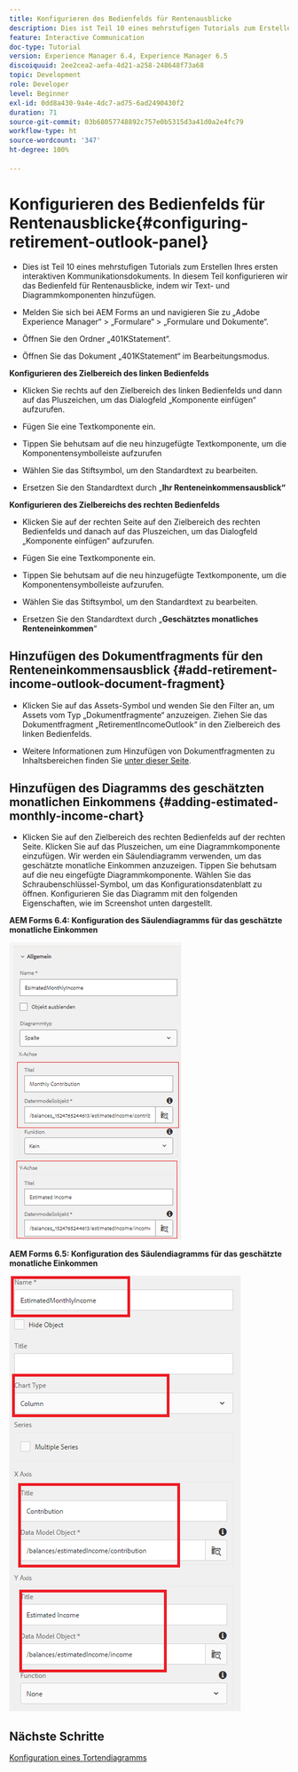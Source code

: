 ```yaml
---
title: Konfigurieren des Bedienfelds für Rentenausblicke
description: Dies ist Teil 10 eines mehrstufigen Tutorials zum Erstellen Ihres ersten interaktiven Kommunikationsdokuments. In diesem Teil konfigurieren wir das Bedienfeld für Rentenausblicke, indem wir Text- und Diagrammkomponenten hinzufügen.
feature: Interactive Communication
doc-type: Tutorial
version: Experience Manager 6.4, Experience Manager 6.5
discoiquuid: 2ee2cea2-aefa-4d21-a258-248648f73a68
topic: Development
role: Developer
level: Beginner
exl-id: 0dd8a430-9a4e-4dc7-ad75-6ad2490430f2
duration: 71
source-git-commit: 03b68057748892c757e0b5315d3a41d0a2e4fc79
workflow-type: ht
source-wordcount: '347'
ht-degree: 100%

---
```


# Konfigurieren des Bedienfelds für Rentenausblicke{#configuring-retirement-outlook-panel}

* Dies ist Teil 10 eines mehrstufigen Tutorials zum Erstellen Ihres ersten interaktiven Kommunikationsdokuments. In diesem Teil konfigurieren wir das Bedienfeld für Rentenausblicke, indem wir Text- und Diagrammkomponenten hinzufügen.

* Melden Sie sich bei AEM Forms an und navigieren Sie zu „Adobe Experience Manager“ > „Formulare“ > „Formulare und Dokumente“.

* Öffnen Sie den Ordner „401KStatement“.

* Öffnen Sie das Dokument „401KStatement“ im Bearbeitungsmodus.

**Konfigurieren des Zielbereich des linken Bedienfelds**

* Klicken Sie rechts auf den Zielbereich des linken Bedienfelds und dann auf das Pluszeichen, um das Dialogfeld „Komponente einfügen“ aufzurufen.

* Fügen Sie eine Textkomponente ein.

* Tippen Sie behutsam auf die neu hinzugefügte Textkomponente, um die Komponentensymbolleiste aufzurufen

* Wählen Sie das Stiftsymbol, um den Standardtext zu bearbeiten.

* Ersetzen Sie den Standardtext durch „**Ihr Renteneinkommensausblick“**

**Konfigurieren des Zielbereichs des rechten Bedienfelds**

* Klicken Sie auf der rechten Seite auf den Zielbereich des rechten Bedienfelds und danach auf das Pluszeichen, um das Dialogfeld „Komponente einfügen“ aufzurufen.

* Fügen Sie eine Textkomponente ein.

* Tippen Sie behutsam auf die neu hinzugefügte Textkomponente, um die Komponentensymbolleiste aufzurufen.

* Wählen Sie das Stiftsymbol, um den Standardtext zu bearbeiten.

* Ersetzen Sie den Standardtext durch „**Geschätztes monatliches Renteneinkommen**“

## Hinzufügen des Dokumentfragments für den Renteneinkommensausblick {#add-retirement-income-outlook-document-fragment}

* Klicken Sie auf das Assets-Symbol und wenden Sie den Filter an, um Assets vom Typ „Dokumentfragmente“ anzuzeigen. Ziehen Sie das Dokumentfragment „RetirementIncomeOutlook“ in den Zielbereich des linken Bedienfelds.

* Weitere Informationen zum Hinzufügen von Dokumentfragmenten zu Inhaltsbereichen finden Sie [unter dieser Seite](https://experienceleague.adobe.com/docs/experience-manager-learn/forms/ic-web-channel-tutorial/partseven.html?lang=de).

## Hinzufügen des Diagramms des geschätzten monatlichen Einkommens {#adding-estimated-monthly-income-chart}

* Klicken Sie auf den Zielbereich des rechten Bedienfelds auf der rechten Seite. Klicken Sie auf das Pluszeichen, um eine Diagrammkomponente einzufügen. Wir werden ein Säulendiagramm verwenden, um das geschätzte monatliche Einkommen anzuzeigen. Tippen Sie behutsam auf die neu eingefügte Diagrammkomponente. Wählen Sie das Schraubenschlüssel-Symbol, um das Konfigurationsdatenblatt zu öffnen. Konfigurieren Sie das Diagramm mit den folgenden Eigenschaften, wie im Screenshot unten dargestellt.

**AEM Forms 6.4: Konfiguration des Säulendiagramms für das geschätzte monatliche Einkommen**

![form64](assets/estimatedmonthlyincomechart.png)

**AEM Forms 6.5: Konfiguration des Säulendiagramms für das geschätzte monatliche Einkommen**

![forms65](assets/estimatedmonthlyincomechart65.PNG)

## Nächste Schritte

[Konfiguration eines Tortendiagramms](./parteleven.md)
